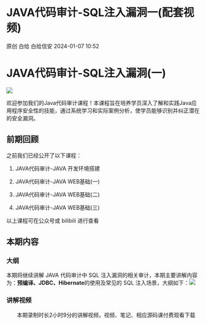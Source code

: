 #  JAVA代码审计-SQL注入漏洞一(配套视频)   
原创 白给  白给信安   2024-01-07 10:52  
  
# JAVA代码审计-SQL注入漏洞(一)  
  
![](https://mmbiz.qpic.cn/sz_mmbiz_png/3LFWic4c794BfDwvQogOOhaH4zz77jjRAvbDnWhFN2jiaxW6OObNK4sXlYkicGQkAgV1Sf7mvSouukSwZXEzz0zgw/640?wx_fmt=png&from=appmsg "")  
  
欢迎参加我们的Java代码审计课程！本课程旨在培养学员深入了解和实践Java应用程序安全性的技能，通过系统学习和实际案例分析，使学员能够识别并纠正潜在的安全漏洞。  
## 前期回顾  
  
之前我们已经公开了以下课程：  
1. JAVA代码审计-JAVA 开发环境搭建  
  
1. JAVA代码审计-JAVA WEB基础(一)  
  
1. JAVA代码审计-JAVA WEB基础(二)  
  
1. JAVA代码审计-JAVA WEB基础(三)  
  
以上课程可在公众号或 bilibili 进行查看  
## 本期内容  
### 大纲  
  
本期将继续讲解 JAVA 代码审计中 SQL 注入漏洞的相关审计，本期主要讲解内容为：**预编译、JDBC、Hibernate**的使用及常见的 SQL 注入场景，大纲如下：![](https://mmbiz.qpic.cn/sz_mmbiz_png/3LFWic4c794BfDwvQogOOhaH4zz77jjRAvxRRJhFKgMx2HGdKr3Omynibx1pKnoImtQ8o9EDz3FsAAmsODjxN9Ig/640?wx_fmt=png&from=appmsg "")  
  
### 讲解视频  
  
       本期录制时长2小时9分的讲解视频，视频、笔记、相应源码课付费观看下载  
  
